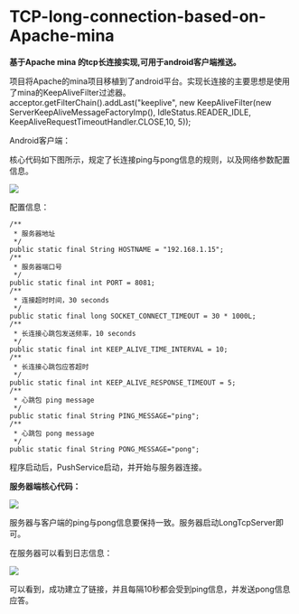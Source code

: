 # TCP-long-connection-based-on-Apache-mina
**基于Apache mina 的tcp长连接实现,可用于android客户端推送。**

项目将Apache的mina项目移植到了android平台。实现长连接的主要思想是使用了mina的KeepAliveFilter过滤器。
    acceptor.getFilterChain().addLast("keeplive", new KeepAliveFilter(new ServerKeepAliveMessageFactoryImp(), IdleStatus.READER_IDLE, KeepAliveRequestTimeoutHandler.CLOSE,10, 5));


Android客户端：

核心代码如下图所示，规定了长连接ping与pong信息的规则，以及网络参数配置信息。

![](https://github.com/sddyljsx/Android-tcp-long-connection-based-on-Apache-mina/blob/master/002.png?raw=true)

配置信息：

    /**
     * 服务器地址
     */
    public static final String HOSTNAME = "192.168.1.15";
    /**
     * 服务器端口号
     */
    public static final int PORT = 8081;
    /**
     * 连接超时时间，30 seconds
     */
    public static final long SOCKET_CONNECT_TIMEOUT = 30 * 1000L;
    /**
     * 长连接心跳包发送频率，10 seconds
     */
    public static final int KEEP_ALIVE_TIME_INTERVAL = 10;
    /**
     * 长连接心跳包应答超时
     */
    public static final int KEEP_ALIVE_RESPONSE_TIMEOUT = 5;
    /**
     * 心跳包 ping message
     */
    public static final String PING_MESSAGE="ping";
    /**
     * 心跳包 pong message
     */
    public static final String PONG_MESSAGE="pong";
程序启动后，PushService启动，并开始与服务器连接。

**服务器端核心代码：**

![](https://github.com/sddyljsx/Android-tcp-long-connection-based-on-Apache-mina/blob/master/003.png?raw=true)

服务器与客户端的ping与pong信息要保持一致。服务器启动LongTcpServer即可。

在服务器可以看到日志信息：

![](https://github.com/sddyljsx/Android-tcp-long-connection-based-on-Apache-mina/blob/master/001.png?raw=true)

可以看到，成功建立了链接，并且每隔10秒都会受到ping信息，并发送pong信息应答。


